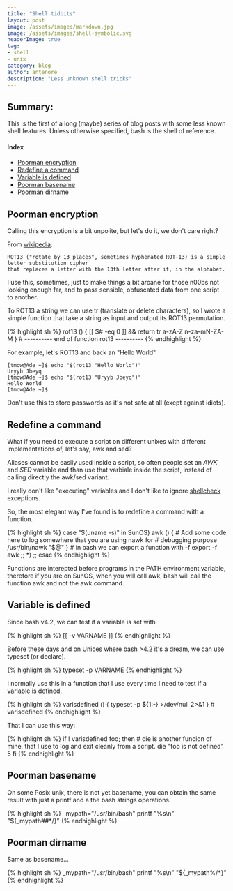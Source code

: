 ```yaml
---
title: "Shell tidbits"
layout: post
image: /assets/images/markdown.jpg
image: /assets/images/shell-symbolic.svg
headerImage: true
tag:
- shell
- unix
category: blog
author: antenore
description: "Less unknown shell tricks"
---
```


## Summary:

This is the first of a long (maybe) series of blog posts with some less known shell
features. Unless otherwise specified, bash is the shell of reference.

#### Index
- [Poorman encryption](#poorman-encryption)
- [Redefine a command](#redefine-a-command)
- [Variable is defined](#variable-is-defined)
- [Poorman basename](#poorman-basename)
- [Poorman dirname](#poorman-dirname)

## Poorman encryption

Calling this encryption is a bit unpolite, but let's do it, we don't care right?

From [wikipedia](https://en.wikipedia.org/wiki/ROT13):

    ROT13 ("rotate by 13 places", sometimes hyphenated ROT-13) is a simple letter substitution cipher
    that replaces a letter with the 13th letter after it, in the alphabet.

I use this, sometimes, just to make things a bit arcane for those n00bs not looking
enough far, and to pass sensible, obfuscated data from one script to another.

To ROT13 a string we can use tr (translate or delete characters), so I wrote a simple
function that take a string as input and output its ROT13 permutation.

{% highlight sh %}
rot13 () {
        [[ $# -eq 0 ]] && return
        tr a-zA-Z n-za-mN-ZA-M
}	# ----------  end of function rot13  ----------
{% endhighlight %}

For example, let's ROT13 and back an "Hello World"

    [tmow@Ade ~]$ echo "$(rot13 "Hello World")"
    Uryyb Jbeyq
    [tmow@Ade ~]$ echo "$(rot13 "Uryyb Jbeyq")"
    Hello World
    [tmow@Ade ~]$

Don't use this to store passwords as it's not safe at all (exept against idiots).

## Redefine a command

What if you need to execute a script on different unixes with different implementations of, let's say, awk and sed?

Aliases cannot be easily used inside a script, so often people set an *AWK* and *SED* variable and than use that varbiale inside the script, instead of calling
directly the awk/sed variant.

I really don't like "executing" variables and I don't like to ignore [shellcheck](https://www.shellcheck.net/) exceptions.

So, the most elegant way I've found is to redefine a command with a function.

{% highlight sh %}
case "$(uname -s)" in
    SunOS)
        awk () {
            # Add some code here to log somewhere that you are using nawk for
            # debugging purpose
            /usr/bin/nawk "$@"
        }
        # in bash we can export a function with -f
        export -f awk
        ;;
    *)
        ;;
esac
{% endhighlight %}

Functions are interepted before programs in the PATH environment variable, therefore
if you are on SunOS, when you will call awk, bash will call the function awk and not the awk command.

## Variable is defined

Since bash v4.2, we can test if a variable is set with

{% highlight sh %}
[[ -v VARNAME ]]
{% endhighlight %}

Before these days and on Unices where bash >4.2 it's a dream, we can use typeset (or declare).

{% highlight sh %}
typeset -p VARNAME
{% endhighlight %}

I normally use this in a function that I use every time I need to test if a variable is defined.

{% highlight sh %}
varisdefined () {
	typeset -p ${1:-} >/dev/null 2>&1
} # varisdefined
{% endhighlight %}

That I can use this way:

{% highlight sh %}
if ! varisdefined foo; then
    # die is another funcion of mine, that I use to log and exit cleanly from a script.
    die "foo is not defined" 5
fi
{% endhighlight %}

## Poorman basename

On some Posix unix, there is not yet basename, you can obtain the same result with
just a printf and a the bash strings operations.

{% highlight sh %}
_mypath="/usr/bin/bash"
printf "%s\n" "${_mypath##*/}"
{% endhighlight %}

## Poorman dirname

Same as basename...

{% highlight sh %}
_mypath="/usr/bin/bash"
printf "%s\n" "${_mypath%/*}"
{% endhighlight %}

